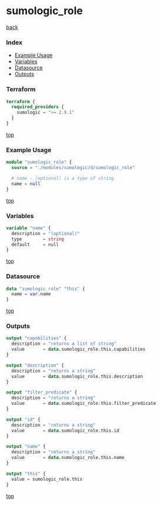 # sumologic_role

[back](../sumologic.md)

### Index

- [Example Usage](#example-usage)
- [Variables](#variables)
- [Datasource](#datasource)
- [Outputs](#outputs)

### Terraform

```terraform
terraform {
  required_providers {
    sumologic = ">= 2.9.1"
  }
}
```

[top](#index)

### Example Usage

```terraform
module "sumologic_role" {
  source = "./modules/sumologic/d/sumologic_role"

  # name - (optional) is a type of string
  name = null
}
```

[top](#index)

### Variables

```terraform
variable "name" {
  description = "(optional)"
  type        = string
  default     = null
}
```

[top](#index)

### Datasource

```terraform
data "sumologic_role" "this" {
  name = var.name
}
```

[top](#index)

### Outputs

```terraform
output "capabilities" {
  description = "returns a list of string"
  value       = data.sumologic_role.this.capabilities
}

output "description" {
  description = "returns a string"
  value       = data.sumologic_role.this.description
}

output "filter_predicate" {
  description = "returns a string"
  value       = data.sumologic_role.this.filter_predicate
}

output "id" {
  description = "returns a string"
  value       = data.sumologic_role.this.id
}

output "name" {
  description = "returns a string"
  value       = data.sumologic_role.this.name
}

output "this" {
  value = sumologic_role.this
}
```

[top](#index)